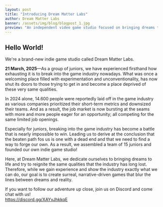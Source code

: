 ```yaml
---
layout: post
title: "Introducing Dream Matter Labs"
author: Dream Matter Labs
banner: /assets/img/blog/blogpost_1.jpg
preview: "An independent video game studio focused on bringing dreams to life."
---
```

<h2 class="post-heading">Hello World!</h2>

We're a brand-new indie game studio called Dream Matter Labs. 

**21 March, 2025**—As a group of juniors, we have experienced firsthand how exhausting it is to break into the game industry nowadays. What was once a welcoming place filled with experimentation and unconventionality, has now shut its doors to those trying to get in and become a place deprived of these very same qualities.

In 2024 alone, 14.600 people were reportedly laid off in the game industry as various companies prioritized their short-term metrics and downsized their teams. And as a result, the job market is now bursting at the seams with more and more people eager for an opportunity; all competing for the same limited job openings.

Especially for juniors, breaking into the game industry has become a battle that is nearly impossible to win. Leading us to derive at the conclusion that the beaten path fos us is one with a dead end and that we need to find a way to forge our own. As a result, we assembled a team of 15 juniors and founded our own indie game studio!

Here, at Dream Matter Labs, we dedicate ourselves to bringing dreams to life and try to reignite the same qualities that the industry has long lost. Therefore, while we gain experience and show the industry exactly what we can do, our goal is to create surreal, narrative-driven games that blur the lines between dreams and reality.

If you want to follow our adventure up close, join us on Discord and come chat with us!<br><https://discord.gg/XAYvJhkkqE>